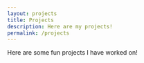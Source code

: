 ```yaml
---
layout: projects
title: Projects
description: Here are my projects!
permalink: /projects
---
```


Here are some fun projects I have worked on!